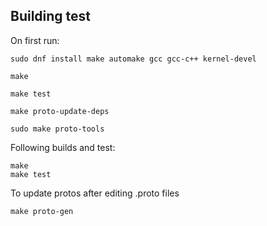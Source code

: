 ## Building test

On first run:
```
sudo dnf install make automake gcc gcc-c++ kernel-devel

make

make test

make proto-update-deps

sudo make proto-tools
```

Following builds and test:
```
make
make test
```

To update protos after editing .proto files
```
make proto-gen
```
